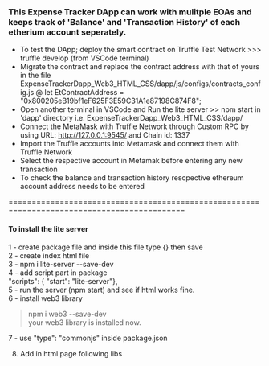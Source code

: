 ### This Expense Tracker DApp can work with mulitple EOAs and keeps track of 'Balance' and 'Transaction History' of each etherium account seperately.
- To test the DApp; deploy the smart contract on Truffle Test Network >>> truffle develop (from VSCode terminal)
- Migrate the contract and replace the contract address with that of yours in the file ExpenseTrackerDapp_Web3_HTML_CSS/dapp/js/configs/contracts_config.js
@ 
let EtContractAddress = "0x800205eB19bf1eF625F3E59C31A1e87198C874F8";
- Open another terminal in VSCode and Run the lite server >> npm start in 'dapp' directory i.e. ExpenseTrackerDapp_Web3_HTML_CSS/dapp/
- Connect the MetaMask with Truffle Network through Custom RPC by using URL: http://127.0.0.1:9545/ and Chain id: 1337
- Import the Truffle accounts into Metamask and connect them with Truffle Network
- Select the respective account in Metamak before entering any new transaction
- To check the balance and transaction history rescpective ethereum account address needs to be entered

============================================================================================
#### To install the lite server   
1 - create package file and inside this file type {} then save     
2 - create index html file    
3 - npm i lite-server --save-dev     
4 - add script part in package     
  "scripts": { "start": "lite-server"},    
5 - run the server (npm start) and see if html works fine.   
6 - install web3 library   
> npm i web3 --save-dev   
your web3 library is installed now.   

7 - use  "type": "commonjs" inside package.json   

8. Add in html page following libs   

<script type="text/javascript" src="node_modules/web3/dist/web3.min.js"></script> <br />

<script type="text/javascript" src="./src/index.js"></script>   
